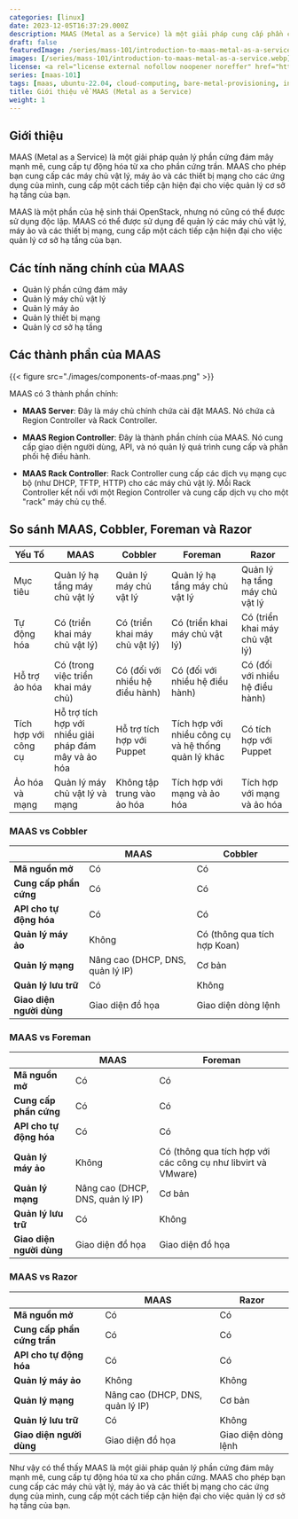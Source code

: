 ```yaml
---
categories: [linux]
date: 2023-12-05T16:37:29.000Z
description: MAAS (Metal as a Service) là một giải pháp cung cấp phần cứng trực tiếp, cho phép tự động hóa việc triển khai hệ điều hành trên máy chủ vật lý. Nó cung cấp khả năng quản lý phần cứng từ xa một cách linh hoạt và hiệu quả, hỗ trợ môi trường đám mây và trung tâm dữ liệu. MAAS giúp tối ưu hóa quy trình vận hành, giảm thiểu thời gian cài đặt và cấu hình, qua đó nâng cao hiệu suất và độ ổn định cho cơ sở hạ tầng IT.
draft: false
featuredImage: /series/mass-101/introduction-to-maas-metal-as-a-service.webp
images: [/series/mass-101/introduction-to-maas-metal-as-a-service.webp]
license: <a rel="license external nofollow noopener noreffer" href="https://creativecommons.org/licenses/by-nc/4.0/" target="_blank">CC BY-NC 4.0</a>
series: [maas-101]
tags: [maas, ubuntu-22.04, cloud-computing, bare-metal-provisioning, infrastructure-management, server-automation, data-center-management, network-management, virtualization, virtual-machine, open-source-software, linux-administration]
title: Giới thiệu về MAAS (Metal as a Service)
weight: 1
---
```


## Giới thiệu

MAAS (Metal as a Service) là một giải pháp quản lý phần cứng đám mây mạnh mẽ, cung cấp tự động hóa từ xa cho phần cứng trần. MAAS cho phép bạn cung cấp các máy chủ vật lý, máy ảo và các thiết bị mạng cho các ứng dụng của mình, cung cấp một cách tiếp cận hiện đại cho việc quản lý cơ sở hạ tầng của bạn.

MAAS là một phần của hệ sinh thái OpenStack, nhưng nó cũng có thể được sử dụng độc lập. MAAS có thể được sử dụng để quản lý các máy chủ vật lý, máy ảo và các thiết bị mạng, cung cấp một cách tiếp cận hiện đại cho việc quản lý cơ sở hạ tầng của bạn.

## Các tính năng chính của MAAS

-   Quản lý phần cứng đám mây
-   Quản lý máy chủ vật lý
-   Quản lý máy ảo
-   Quản lý thiết bị mạng
-   Quản lý cơ sở hạ tầng

## Các thành phần của MAAS

{{< figure src="./images/components-of-maas.png" >}}

MAAS có 3 thành phần chính:

-   **MAAS Server**: Đây là máy chủ chính chứa cài đặt MAAS. Nó chứa cả Region Controller và Rack Controller.

-   **MAAS Region Controller**: Đây là thành phần chính của MAAS. Nó cung cấp giao diện người dùng, API, và nó quản lý quá trình cung cấp và phân phối hệ điều hành.

-   **MAAS Rack Controller**: Rack Controller cung cấp các dịch vụ mạng cục bộ (như DHCP, TFTP, HTTP) cho các máy chủ vật lý. Mỗi Rack Controller kết nối với một Region Controller và cung cấp dịch vụ cho một "rack" máy chủ cụ thể.

## So sánh MAAS, Cobbler, Foreman và Razor

| Yếu Tố               | MAAS                                                  | Cobbler                         | Foreman                                             | Razor                           |
| -------------------- | ----------------------------------------------------- | ------------------------------- | --------------------------------------------------- | ------------------------------- |
| Mục tiêu             | Quản lý hạ tầng máy chủ vật lý                        | Quản lý máy chủ vật lý          | Quản lý hạ tầng máy chủ vật lý                      | Quản lý hạ tầng máy chủ vật lý  |
| Tự động hóa          | Có (triển khai máy chủ vật lý)                        | Có (triển khai máy chủ vật lý)  | Có (triển khai máy chủ vật lý)                      | Có (triển khai máy chủ vật lý)  |
| Hỗ trợ ảo hóa        | Có (trong việc triển khai máy chủ)                    | Có (đối với nhiều hệ điều hành) | Có (đối với nhiều hệ điều hành)                     | Có (đối với nhiều hệ điều hành) |
| Tích hợp với công cụ | Hỗ trợ tích hợp với nhiều giải pháp đám mây và ảo hóa | Hỗ trợ tích hợp với Puppet      | Tích hợp với nhiều công cụ và hệ thống quản lý khác | Có tích hợp với Puppet          |
| Ảo hóa và mạng       | Quản lý máy chủ vật lý và mạng                        | Không tập trung vào ảo hóa      | Tích hợp với mạng và ảo hóa                         | Tích hợp với mạng và ảo hóa     |

### MAAS vs Cobbler

|                          | MAAS                             | Cobbler                      |
| ------------------------ | -------------------------------- | ---------------------------- |
| **Mã nguồn mở**          | Có                               | Có                           |
| **Cung cấp phần cứng**   | Có                               | Có                           |
| **API cho tự động hóa**  | Có                               | Có                           |
| **Quản lý máy ảo**       | Không                            | Có (thông qua tích hợp Koan) |
| **Quản lý mạng**         | Nâng cao (DHCP, DNS, quản lý IP) | Cơ bản                       |
| **Quản lý lưu trữ**      | Có                               | Không                        |
| **Giao diện người dùng** | Giao diện đồ họa                 | Giao diện dòng lệnh          |

### MAAS vs Foreman

|                          | MAAS                             | Foreman                                                       |
| ------------------------ | -------------------------------- | ------------------------------------------------------------- |
| **Mã nguồn mở**          | Có                               | Có                                                            |
| **Cung cấp phần cứng**   | Có                               | Có                                                            |
| **API cho tự động hóa**  | Có                               | Có                                                            |
| **Quản lý máy ảo**       | Không                            | Có (thông qua tích hợp với các công cụ như libvirt và VMware) |
| **Quản lý mạng**         | Nâng cao (DHCP, DNS, quản lý IP) | Cơ bản                                                        |
| **Quản lý lưu trữ**      | Có                               | Không                                                         |
| **Giao diện người dùng** | Giao diện đồ họa                 | Giao diện đồ họa                                              |

### MAAS vs Razor

|                             | MAAS                             | Razor               |
| --------------------------- | -------------------------------- | ------------------- |
| **Mã nguồn mở**             | Có                               | Có                  |
| **Cung cấp phần cứng trần** | Có                               | Có                  |
| **API cho tự động hóa**     | Có                               | Có                  |
| **Quản lý máy ảo**          | Không                            | Không               |
| **Quản lý mạng**            | Nâng cao (DHCP, DNS, quản lý IP) | Cơ bản              |
| **Quản lý lưu trữ**         | Có                               | Không               |
| **Giao diện người dùng**    | Giao diện đồ họa                 | Giao diện dòng lệnh |

Như vậy có thể thấy MAAS là một giải pháp quản lý phần cứng đám mây mạnh mẽ, cung cấp tự động hóa từ xa cho phần cứng. MAAS cho phép bạn cung cấp các máy chủ vật lý, máy ảo và các thiết bị mạng cho các ứng dụng của mình, cung cấp một cách tiếp cận hiện đại cho việc quản lý cơ sở hạ tầng của bạn.
